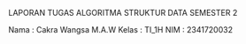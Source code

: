 LAPORAN TUGAS ALGORITMA STRUKTUR DATA 
SEMESTER  2

Nama   : Cakra Wangsa M.A.W
Kelas  : TI_1H
NIM    : 2341720032
